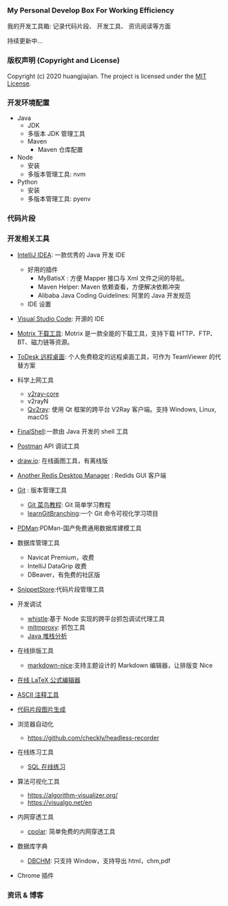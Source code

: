 ### My Personal Develop Box For Working Efficiency

我的开发工具箱: 记录代码片段、 开发工具、 资讯阅读等方面

持续更新中...

### 版权声明 (Copyright and License)

Copyright (c) 2020 huangjiajian. The project is licensed under the [MIT License](./LICENSE).

### 开发环境配置

- Java
  - JDK
  - 多版本 JDK 管理工具
  - Maven
    - Maven 仓库配置
- Node
  - 安装
  - 多版本管理工具: nvm
- Python
  - 安装
  - 多版本管理工具: pyenv

### 代码片段

### 开发相关工具

- [IntelliJ IDEA](https://www.jetbrains.com/idea/): 一款优秀的 Java 开发 IDE
  - 好用的插件
    - MyBatisX : 方便 Mapper 接口与 Xml 文件之间的导航。
    - Maven Helper: Maven 依赖查看，方便解决依赖冲突
    - Alibaba Java Coding Guidelines: 阿里的 Java 开发规范
  - IDE 设置
- [Visual Studio Code](https://code.visualstudio.com/): 开源的 IDE
- [Motrix 下载工具](https://github.com/agalwood/Motrix): Motrix 是一款全能的下载工具，支持下载 HTTP、FTP、BT、磁力链等资源。
- [ToDesk 远程桌面](https://www.todesk.com/): 个人免费稳定的远程桌面工具，可作为 TeamViewer 的代替方案
- 科学上网工具
  - [v2ray-core](https://github.com/v2ray/v2ray-core)
  - v2rayN
  - [Qv2ray](https://github.com/Qv2ray/Qv2ray): 使用 Qt 框架的跨平台 V2Ray 客户端。支持 Windows, Linux, macOS
- [FinalShell](http://www.hostbuf.com/):一款由 Java 开发的 shell 工具
- [Postman](https://www.postman.com/) API 调试工具
- [draw.io](https://app.diagrams.net/): 在线画图工具，有离线版
- [Another Redis Desktop Manager](https://github.com/qishibo/AnotherRedisDesktopManager) : Redids GUI 客户端
- [Git](https://git-scm.com/) : 版本管理工具
  - [Git 菜鸟教程](https://www.runoob.com/git/git-tutorial.html): Git 简单学习教程
  - [learnGitBranching](https://github.com/pcottle/learnGitBranching):一个 Git 命令可视化学习项目
- [PDMan](https://gitee.com/robergroup/pdman):PDMan-国产免费通用数据库建模工具
- 数据库管理工具
  - Navicat Premium，收费
  - IntelliJ DataGrip 收费
  - DBeaver，有免费的社区版
- [SnippetStore](https://github.com/ZeroX-DG/SnippetStore):代码片段管理工具
- 开发调试
  - [whistle](https://github.com/avwo/whistle):基于 Node 实现的跨平台抓包调试代理工具
  - [mitmproxy](https://mitmproxy.org/): 抓包工具
  - [Java 堆栈分析](http://fastthread.io/)
- 在线排版工具
  - [markdown-nice](https://github.com/mdnice/markdown-nice):支持主题设计的 Markdown 编辑器，让排版变 Nice
- [在线 LaTeX 公式编辑器](https://www.codecogs.com/latex/eqneditor.php)
- [ASCII 注释工具](http://asciiflow.com/)
- [代码片段图片生成](https://github.com/carbon-app/carbon)
- 浏览器自动化
  - https://github.com/checkly/headless-recorder
- 在线练习工具
  - [SQL 在线练习](https://sqlzoo.net/wiki/SELECT_basics)
- 算法可视化工具
  - https://algorithm-visualizer.org/
  - https://visualgo.net/en
- 内网穿透工具
  - [cpolar](https://www.cpolar.com/): 简单免费的内网穿透工具
- 数据库字典

  - [DBCHM](https://gitee.com/lztkdr/DBCHM): 只支持 Window，支持导出 html，chm,pdf

- Chrome 插件

### 资讯 & 博客
